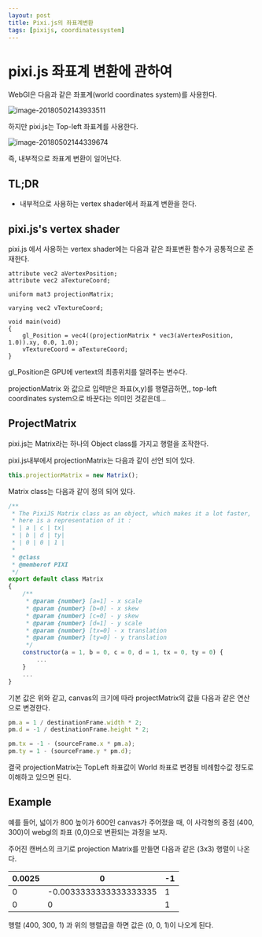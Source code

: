 ```yaml
---
layout: post
title: Pixi.js의 좌표계변환
tags: [pixijs, coordinatessystem]
---
```


# pixi.js 좌표계 변환에 관하여



WebGl은 다음과 같은 좌표계(world coordinates system)를 사용한다.

![image-20180502143933511](/var/folders/55/x3q36bkd4fxc2lwtdts_5g3m0000gn/T/abnerworks.Typora/image-20180502143933511.png)



하지만 pixi.js는 Top-left 좌표계를 사용한다.

![image-20180502144339674](/var/folders/55/x3q36bkd4fxc2lwtdts_5g3m0000gn/T/abnerworks.Typora/image-20180502144339674.png)

즉, 내부적으로 좌표계 변환이 일어난다.



## TL;DR

* 내부적으로 사용하는 vertex shader에서 좌표계 변환을 한다.



## pixi.js's vertex shader

pixi.js 에서 사용하는 vertex shader에는 다음과 같은 좌표변환 함수가 공통적으로 존재한다.

```jav
attribute vec2 aVertexPosition;
attribute vec2 aTextureCoord;

uniform mat3 projectionMatrix;

varying vec2 vTextureCoord;

void main(void)
{
    gl_Position = vec4((projectionMatrix * vec3(aVertexPosition, 1.0)).xy, 0.0, 1.0);
    vTextureCoord = aTextureCoord;
}
```

gl_Position은 GPU에 vertext의 최종위치를 알려주는 변수다.

projectionMatrix 와 값으로 입력받은 좌표(x,y)를 행렬곱하면,, top-left coordinates system으로 바꾼다는 의미인 것같은데...



## ProjectMatrix

pixi.js는 Matrix라는 하나의 Object class를 가지고 행렬을 조작한다.

pixi.js내부에서 projectionMatrix는 다음과 같이 선언 되어 있다.

```javascript
this.projectionMatrix = new Matrix();	
```

Matrix class는 다음과 같이 정의 되어 있다.

```javascript
/**
 * The PixiJS Matrix class as an object, which makes it a lot faster,
 * here is a representation of it :
 * | a | c | tx|
 * | b | d | ty|
 * | 0 | 0 | 1 |
 *
 * @class
 * @memberof PIXI
 */
export default class Matrix
{
    /**
     * @param {number} [a=1] - x scale
     * @param {number} [b=0] - x skew
     * @param {number} [c=0] - y skew
     * @param {number} [d=1] - y scale
     * @param {number} [tx=0] - x translation
     * @param {number} [ty=0] - y translation
     */
    constructor(a = 1, b = 0, c = 0, d = 1, tx = 0, ty = 0) {
        ...
    }
    ...
}
```

기본 값은 위와 같고, canvas의 크기에 따라 projectMatrix의 값을 다음과 같은 연산으로 변경한다.

```javascript
pm.a = 1 / destinationFrame.width * 2;
pm.d = -1 / destinationFrame.height * 2;

pm.tx = -1 - (sourceFrame.x * pm.a);
pm.ty = 1 - (sourceFrame.y * pm.d);
```

결국 projectionMatrix는 TopLeft 좌표값이 World 좌표로 변경될 비례함수값 정도로 이해하고 있으면 된다.



## Example

예를 들어, 넓이가 800 높이가 600인 canvas가 주어졌을 때, 이 사각형의 중점 (400, 300)이 webgl의 좌표 (0,0)으로 변환되는 과정을 보자.

주어진 캔버스의 크기로 projection Matrix를 만들면 다음과 같은 (3x3) 행렬이 나온다.

| 0.0025 | 0                      | -1   |
| ------ | ---------------------- | ---- |
| 0      | -0.0033333333333333335 | 1    |
| 0      | 0                      | 1    |

행렬 (400, 300, 1) 과 위의 행렬곱을 하면 값은 (0, 0, 1)이 나오게 된다. 



